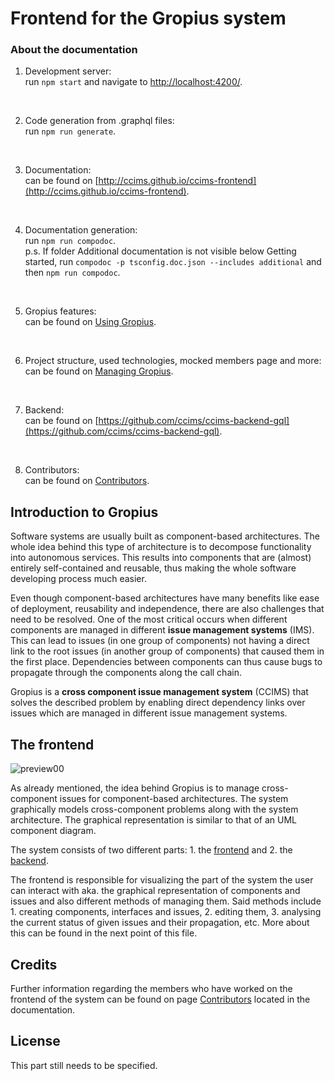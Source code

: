 # Frontend for the Gropius system

### About the documentation

1. Development server:  
run `npm start` and navigate to [http://localhost:4200/](http://localhost:4200/).
<br />

2. Code generation from .graphql files:  
run `npm run generate`.
<br />

3. Documentation:  
can be found on [http://ccims.github.io/ccims-frontend](http://ccims.github.io/ccims-frontend).
<br />

4. Documentation generation:  
run `npm run compodoc`.  
p.s. If folder Additional documentation is not visible below Getting started, run `compodoc -p tsconfig.doc.json --includes additional` and then `npm run compodoc`.
<br />

5. Gropius features:  
can be found on [Using Gropius](additional-documentation/using-gropius.html).
<!-- can be found on [Using Gropius](https://ccims.github.io/ccims-frontend/additional-documentation/using-gropius.html).   -->
<!-- p.s. If running the documentation locally, then click [here](additional-documentation/using-gropius.html). -->
<br />

6. Project structure, used technologies, mocked members page and more:  
can be found on [Managing Gropius](additional-documentation/managing-gropius.html).
<!-- can be found on [Managing Gropius](https://ccims.github.io/ccims-frontend/additional-documentation/managing-gropius.html).   -->
<!-- p.s. If running the documentation locally, then click [here](additional-documentation/managing-gropius.html). -->
<br />

7. Backend:  
can be found on [https://github.com/ccims/ccims-backend-gql](https://github.com/ccims/ccims-backend-gql).
<br />

8. Contributors:  
can be found on [Contributors](additional-documentation/contributors.html).

## Introduction to Gropius

Software systems are usually built as component-based architectures. The whole idea behind this type of architecture is to decompose functionality into autonomous services. This results into components that are (almost) entirely self-contained and reusable, thus making the whole software developing process much easier.

Even though component-based architectures have many benefits like ease of deployment, reusability and independence, there are also challenges that need to be resolved. One of the most critical occurs when different components are managed in different **issue management systems** (IMS). This can lead to issues (in one group of components) not having a direct link to the root issues (in another group of components) that caused them in the first place. Dependencies between components can thus cause bugs to propagate through the components along the call chain.

Gropius is a **cross component issue management system** (CCIMS) that solves the described problem by enabling direct dependency links over issues which are managed in different issue management systems.

## The frontend

![preview00](https://github.com/ccims/ccims-frontend/blob/documentation/Kliment/Kristina/src/frontend-preview/preview00.png?raw=true)

As already mentioned, the idea behind Gropius is to manage cross-component issues for component-based architectures. The system graphically models cross-component problems along with the system architecture. The graphical representation is similar to that of an UML component diagram.

The system consists of two different parts: 1. the [frontend](https://github.com/ccims/ccims-frontend) and 2. the [backend](https://github.com/ccims/ccims-backend-gql).

The frontend is responsible for visualizing the part of the system the user can interact with aka. the graphical representation of components and issues and also different methods of managing them. Said methods include 1. creating components, interfaces and issues, 2. editing them, 3. analysing the current status of given issues and their propagation, etc. More about this can be found in the next point of this file.

## Credits

Further information regarding the members who have worked on the frontend of the system can be found on page [Contributors](https://ccims.github.io/ccims-frontend/additional-documentation/contributors.html) located in the documentation.

## License

This part still needs to be specified.





